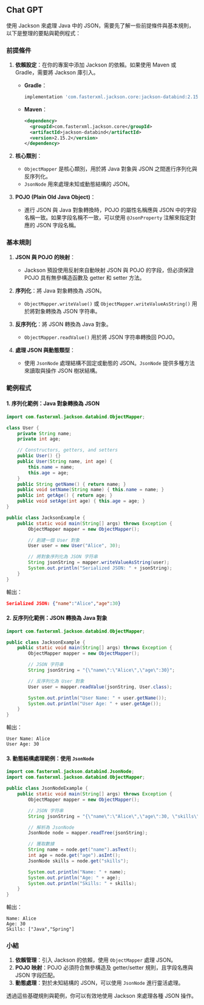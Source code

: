 
## Chat GPT

使用 Jackson 來處理 Java 中的 JSON，需要先了解一些前提條件與基本規則，以下是整理的要點與範例程式：

### 前提條件

1. **依賴設定**：在你的專案中添加 Jackson 的依賴。如果使用 Maven 或 Gradle，需要將 Jackson 庫引入。

    - **Gradle**：
      ```groovy
      implementation 'com.fasterxml.jackson.core:jackson-databind:2.15.2'
      ```
    - **Maven**：
      ```xml
      <dependency>
        <groupId>com.fasterxml.jackson.core</groupId>
        <artifactId>jackson-databind</artifactId>
        <version>2.15.2</version>
      </dependency>
      ```

2. **核心類別**：
   - `ObjectMapper` 是核心類別，用於將 Java 對象與 JSON 之間進行序列化與反序列化。
   - `JsonNode` 用來處理未知或動態結構的 JSON。

3. **POJO (Plain Old Java Object)**：
   - 進行 JSON 與 Java 對象轉換時，POJO 的屬性名稱應與 JSON 中的字段名稱一致。如果字段名稱不一致，可以使用 `@JsonProperty` 注解來指定對應的 JSON 字段名稱。

### 基本規則

1. **JSON 與 POJO 的映射**：
   - Jackson 預設使用反射來自動映射 JSON 與 POJO 的字段，但必須保證 POJO 具有無參構造函數及 getter 和 setter 方法。

2. **序列化**：將 Java 對象轉換為 JSON。
   - `ObjectMapper.writeValue()` 或 `ObjectMapper.writeValueAsString()` 用於將對象轉換為 JSON 字符串。

3. **反序列化**：將 JSON 轉換為 Java 對象。
   - `ObjectMapper.readValue()` 用於將 JSON 字符串轉換回 POJO。

4. **處理 JSON 與動態類型**：
   - 使用 `JsonNode` 處理結構不固定或動態的 JSON。`JsonNode` 提供多種方法來讀取與操作 JSON 樹狀結構。

### 範例程式

#### 1. 序列化範例：Java 對象轉換為 JSON

```java
import com.fasterxml.jackson.databind.ObjectMapper;

class User {
    private String name;
    private int age;

    // Constructors, getters, and setters
    public User() {}
    public User(String name, int age) {
        this.name = name;
        this.age = age;
    }
    public String getName() { return name; }
    public void setName(String name) { this.name = name; }
    public int getAge() { return age; }
    public void setAge(int age) { this.age = age; }
}

public class JacksonExample {
    public static void main(String[] args) throws Exception {
        ObjectMapper mapper = new ObjectMapper();

        // 創建一個 User 對象
        User user = new User("Alice", 30);

        // 將對象序列化為 JSON 字符串
        String jsonString = mapper.writeValueAsString(user);
        System.out.println("Serialized JSON: " + jsonString);
    }
}
```

輸出：
```json
Serialized JSON: {"name":"Alice","age":30}
```

#### 2. 反序列化範例：JSON 轉換為 Java 對象

```java
import com.fasterxml.jackson.databind.ObjectMapper;

public class JacksonExample {
    public static void main(String[] args) throws Exception {
        ObjectMapper mapper = new ObjectMapper();

        // JSON 字符串
        String jsonString = "{\"name\":\"Alice\",\"age\":30}";

        // 反序列化為 User 對象
        User user = mapper.readValue(jsonString, User.class);

        System.out.println("User Name: " + user.getName());
        System.out.println("User Age: " + user.getAge());
    }
}
```

輸出：
```
User Name: Alice
User Age: 30
```

#### 3. 動態結構處理範例：使用 `JsonNode`

```java
import com.fasterxml.jackson.databind.JsonNode;
import com.fasterxml.jackson.databind.ObjectMapper;

public class JsonNodeExample {
    public static void main(String[] args) throws Exception {
        ObjectMapper mapper = new ObjectMapper();

        // JSON 字符串
        String jsonString = "{\"name\":\"Alice\",\"age\":30, \"skills\":[\"Java\",\"Spring\"]}";

        // 解析為 JsonNode
        JsonNode node = mapper.readTree(jsonString);

        // 獲取數據
        String name = node.get("name").asText();
        int age = node.get("age").asInt();
        JsonNode skills = node.get("skills");

        System.out.println("Name: " + name);
        System.out.println("Age: " + age);
        System.out.println("Skills: " + skills);
    }
}
```

輸出：
```
Name: Alice
Age: 30
Skills: ["Java","Spring"]
```

### 小結
1. **依賴管理**：引入 Jackson 的依賴，使用 `ObjectMapper` 處理 JSON。
2. **POJO 映射**：POJO 必須符合無參構造及 getter/setter 規則，且字段名應與 JSON 字段匹配。
3. **動態處理**：對於未知結構的 JSON，可以使用 `JsonNode` 進行靈活處理。

透過這些基礎規則與範例，你可以有效地使用 Jackson 來處理各種 JSON 操作。


